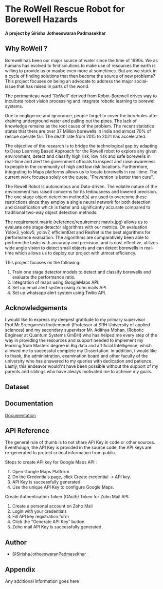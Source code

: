 
# The RoWell Rescue Robot for Borewell Hazards
#### A project by Sirisha Jotheeswaran Padmasekhar 

## Why RoWell ? 
Borewell has been our major source of water since the time of 1990s. We as humans has evolved to find solutions to make use of resources the earth is willing to provide us or maybe even more at sometimes. But are we stuck in a cycle of finding solutions that then become the source of new problems? This project focuses on being an advocate to address the major social-issue that has raised in parts of the world. 

The portmanteau word "RoWell" derived from Robot-Borewell drives way to inculcate robot vision processing and integrate robotic learning to borewell systems. 

Due to negligence and ignorance, people forget to cover the boreholes after draining underground water and pulling out the pipes. The lack of knowledge
remains as the root cause of the problem. The recent statistics states that there are over 37 Million borewells in India and almost 70% of rescue operate fail. The death rate from 2015 to 2021 has accelerated. 

The objective of the research is to bridge the technological gap by adapting to Deep Learning Based Approach for the Rowell robot to explore any given environment, detect and classify high risk, low risk and safe borewells in real-time and alert the government officials to inspect and raise awareness to people in the community of high and low risk locations. Furthermore, integrating to Maps platforms allows us to locate borewells  in real-time. The current work focuses solely on the quote, "Prevention is better than cure".  

The Rowell  Robot is autonomous and Data-driven. The volatile nature of the
environment has raised concerns for its tediousness and lowered precision. The one stage
object detection method(s) are used to overcome these restrictions since they employ a single
neural network for both detection and classification which is faster and significantly accurate
compared to traditional two-way object detection methods.

The requirement matrix (reference/requirement matrix.jpg) allows us to evaluate one stage detector algorithms with our metrics. On evaluation Yolov3, yolov5, yolov7, efficientDet and ResNet is the best algorithms for performance evaluation. 
The algorithms  are comparatively been able to perform the tasks with accuracy and precision, and is cost effective, utilizes wide angle vision to detect small objects and can detect borewells in real-time which allows us to deploy our project with utmost efficiency. 

This project focuses on the following:

1. Train one stage detector models to detect and classify borewells and evaluate the performance ratio. 
2. Integration of maps using GoogleMaps API. 
3. Set up email alert system using Zoho mails API. 
4. Set up whatsapp alert system using Twilio API. 




## Acknowledgements

 I would like to express my deepest gratitude to my primary supervisor Prof.Mr.Sreeganesh thottempudi (Professor at SRH University of applied sciences) and my secondary supervisor Mr. Adithya Mohan, (Robotic Engineer at Quantum Systems GmBH) who has helped me every step of the way in providing the resources and support needed to implement my learning from Masters degree in Big data and artificial Intelligence, which allowed me to successful complete my Dissertation. In addition, I would like to thank, the administration, examination board and other faculty of the university who has answered to my queries with dedication and patience.    
 Lastly, this endeavor would'nt have been possible without the support of my parents and siblings who have always motivated me to acheive my goals. 

## Dataset
## Documentation

[Documentation](https://linktodocumentation)


## API Reference

The general rule of thumb is to not share API Key in code or other sources. Eventhough, the API Key is provided in the source code, the API keys are re-generated to protect critical information from public. 

Steps to create API key for Google Maps API : 

 1. Open Google Maps Platform
 2. On the Credentials page, click Create credential → API key.
 3. API Key is successfully generated.
 4. Use the unique API Key to configure Google Maps.


 Create Authentication Token (OAuth) Token for Zoho Mail API: 


1. Create a personal account on Zoho Mail
2. Login with your credentials
3. Fill API key registration form
4. Click the "Generate API Key" button.
5. Zoho mail API Key is successfully generated.






## Author

- [@SirishaJotheeswaranPadmasekhar](https://github.com/SirishaJotheeswaranPadmasekhar)


## Appendix

Any additional information goes here


